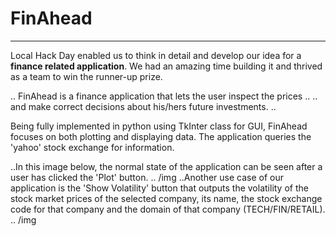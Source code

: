 # FinAhead
---

Local Hack Day enabled us to think in detail and develop our idea
for a **finance related application**. We had an amazing time building it
and thrived as a team to win the runner-up prize.

.. FinAhead is a finance application that lets the user inspect the prices ..
.. and make correct decisions about his/hers future investments. ..

Being fully implemented in python using TkInter class for GUI, FinAhead focuses
on both plotting and displaying data. The application queries the 'yahoo' stock exchange
for information.

..In this image below, the normal state of the application can be seen after a user
has clicked the 'Plot' button. ..
/img
..Another use case of our application is the 'Show Volatility' button that outputs
the volatility of the stock market prices of the selected company, its name, the stock
exchange code for that company and the domain of that company (TECH/FIN/RETAIL). ..
/img

